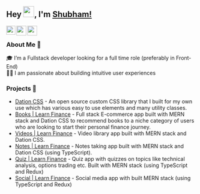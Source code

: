 ## Hey <img src="https://github.com/TheDudeThatCode/TheDudeThatCode/blob/master/Assets/Hi.gif" width="29px" height="29px">, I'm [Shubham!](https://shubham-singh.github.io) 

<a href="https://www.linkedin.com/in/shubham-singh/">
  <img align="left" width="24px" src="https://cdn.jsdelivr.net/npm/simple-icons@v3/icons/linkedin.svg"  />
</a>
<a href="https://twitter.com/i_shubhamsingh">
  <img align="left" width="26px" src="https://cdn.jsdelivr.net/npm/simple-icons@v3/icons/twitter.svg" />
</a>
<a href="mailto:shubhamsng7@gmail.com">
  <img align="left" width="26px" src="https://cdn.jsdelivr.net/npm/simple-icons@v3/icons/gmail.svg" />
</a>

<br />

### About Me 🚀
🎓 I’m a Fullstack developer looking for a full time role (preferably in Front-End) </br>
👨‍💻  I am passionate about building intuitive user experiences </br>


### Projects 🙌
* [Dation CSS](https://dation.netlify.app) - An open source custom CSS library that I built for my own use which has various easy to use elements and many utility classes.
* [Books | Learn Finance](https://books.learnfinance.fun) - Full stack E-commerce app built with MERN stack and Dation CSS to recommend books to a niche category of users who are looking to start their personal finance journey.
* [Videos | Learn Finance](https://videos.learnfinance.fun) - Video library app built with MERN stack and Dation CSS.
* [Notes | Learn Finance](https://notes.learnfinance.fun) - Notes taking app built with MERN stack and Dation CSS (using TypeScript).
* [Quiz | Learn Finance](https://quiz.learnfinance.fun) - Quiz app with quizzes on topics like technical analysis, options trading etc. Built with MERN stack (using TypeScript and Redux)
* [Social | Learn Finance](https://social.learnfinance.fun) - Social media app with built MERN stack (using TypeScript and Redux)
